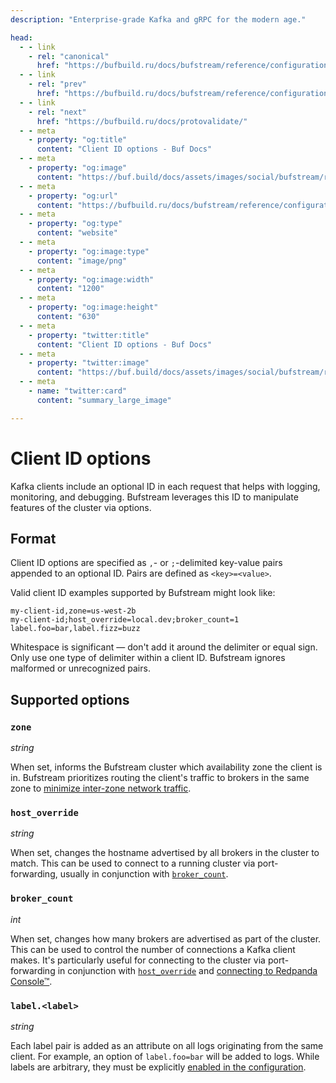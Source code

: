 ```yaml
---
description: "Enterprise-grade Kafka and gRPC for the modern age."

head:
  - - link
    - rel: "canonical"
      href: "https://bufbuild.ru/docs/bufstream/reference/configuration/client-id-options/"
  - - link
    - rel: "prev"
      href: "https://bufbuild.ru/docs/bufstream/reference/configuration/helm-values/"
  - - link
    - rel: "next"
      href: "https://bufbuild.ru/docs/protovalidate/"
  - - meta
    - property: "og:title"
      content: "Client ID options - Buf Docs"
  - - meta
    - property: "og:image"
      content: "https://buf.build/docs/assets/images/social/bufstream/reference/configuration/client-id-options.png"
  - - meta
    - property: "og:url"
      content: "https://bufbuild.ru/docs/bufstream/reference/configuration/client-id-options/"
  - - meta
    - property: "og:type"
      content: "website"
  - - meta
    - property: "og:image:type"
      content: "image/png"
  - - meta
    - property: "og:image:width"
      content: "1200"
  - - meta
    - property: "og:image:height"
      content: "630"
  - - meta
    - property: "twitter:title"
      content: "Client ID options - Buf Docs"
  - - meta
    - property: "twitter:image"
      content: "https://buf.build/docs/assets/images/social/bufstream/reference/configuration/client-id-options.png"
  - - meta
    - name: "twitter:card"
      content: "summary_large_image"

---
```


# Client ID options

Kafka clients include an optional ID in each request that helps with logging, monitoring, and debugging. Bufstream leverages this ID to manipulate features of the cluster via options.

## Format

Client ID options are specified as `,`\- or `;`\-delimited key-value pairs appended to an optional ID. Pairs are defined as `<key>=<value>`.

Valid client ID examples supported by Bufstream might look like:

```text
my-client-id,zone=us-west-2b
my-client-id;host_override=local.dev;broker_count=1
label.foo=bar,label.fizz=buzz
```

Whitespace is significant — don't add it around the delimiter or equal sign. Only use one type of delimiter within a client ID. Bufstream ignores malformed or unrecognized pairs.

## Supported options

### `zone`

_string_

When set, informs the Bufstream cluster which availability zone the client is in. Bufstream prioritizes routing the client's traffic to brokers in the same zone to [minimize inter-zone network traffic](../../../kafka-compatibility/configure-clients/#minimizing-inter-zone-network-traffic).

### `host_override`

_string_

When set, changes the hostname advertised by all brokers in the cluster to match. This can be used to connect to a running cluster via port-forwarding, usually in conjunction with [`broker_count`](#broker_count).

### `broker_count`

_int_

When set, changes how many brokers are advertised as part of the cluster. This can be used to control the number of connections a Kafka client makes. It's particularly useful for connecting to the cluster via port-forwarding in conjunction with [`host_override`](#host_override) and [connecting to Redpanda Console™](../../../integrations/redpanda-console/#basic-configuration).

### `label.<label>`

_string_

Each label pair is added as an attribute on all logs originating from the same client. For example, an option of `label.foo=bar` will be added to logs. While labels are arbitrary, they must be explicitly [enabled in the configuration](../bufstream-yaml/).
